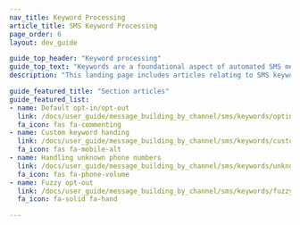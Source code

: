 ```yaml
---
nav_title: Keyword Processing
article_title: SMS Keyword Processing
page_order: 6
layout: dev_guide

guide_top_header: "Keyword processing"
guide_top_text: "Keywords are a foundational aspect of automated SMS messaging. With keywords, your users can message a preset list of single-word commands that do some action—for example, opting in and out of receiving SMS messages. With Braze, you can also set custom keywords and turn on fuzzy opt-out to further tailor your user journey. These articles will cover how Braze approaches Keyword Processing and Management and some best practices."
description: "This landing page includes articles relating to SMS keyword processing such as opt-in and opt-out keywords, custom keyword handing, how to handle unknown phone numbers, and fuzzy opt-out."

guide_featured_title: "Section articles"
guide_featured_list:
- name: Default opt-in/opt-out
  link: /docs/user_guide/message_building_by_channel/sms/keywords/optin_optout/
  fa_icon: fas fa-commenting
- name: Custom keyword handing
  link: /docs/user_guide/message_building_by_channel/sms/keywords/custom_keyword_handling/
  fa_icon: fas fa-mobile-alt
- name: Handling unknown phone numbers
  link: /docs/user_guide/message_building_by_channel/sms/keywords/unknown_phone_numbers/
  fa_icon: fas fa-phone-volume
- name: Fuzzy opt-out
  link: /docs/user_guide/message_building_by_channel/sms/keywords/fuzzy_opt_out/
  fa_icon: fa-solid fa-hand

---
```

<br><br>
